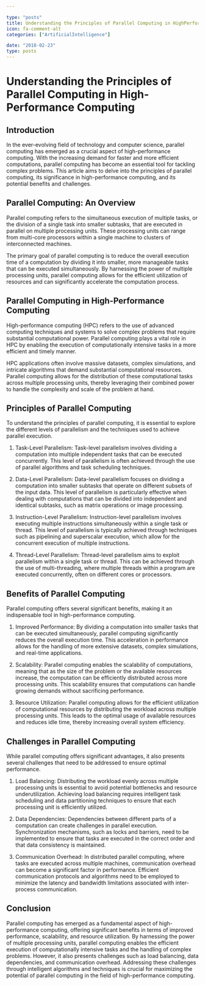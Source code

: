 ```yaml
---

type: "posts"
title: Understanding the Principles of Parallel Computing in HighPerformance Computing
icon: fa-comment-alt
categories: ["ArtificialIntelligence"]

date: "2018-02-23"
type: posts
---
```





# Understanding the Principles of Parallel Computing in High-Performance Computing

## Introduction
In the ever-evolving field of technology and computer science, parallel computing has emerged as a crucial aspect of high-performance computing. With the increasing demand for faster and more efficient computations, parallel computing has become an essential tool for tackling complex problems. This article aims to delve into the principles of parallel computing, its significance in high-performance computing, and its potential benefits and challenges.

## Parallel Computing: An Overview
Parallel computing refers to the simultaneous execution of multiple tasks, or the division of a single task into smaller subtasks, that are executed in parallel on multiple processing units. These processing units can range from multi-core processors within a single machine to clusters of interconnected machines.

The primary goal of parallel computing is to reduce the overall execution time of a computation by dividing it into smaller, more manageable tasks that can be executed simultaneously. By harnessing the power of multiple processing units, parallel computing allows for the efficient utilization of resources and can significantly accelerate the computation process.

## Parallel Computing in High-Performance Computing
High-performance computing (HPC) refers to the use of advanced computing techniques and systems to solve complex problems that require substantial computational power. Parallel computing plays a vital role in HPC by enabling the execution of computationally intensive tasks in a more efficient and timely manner.

HPC applications often involve massive datasets, complex simulations, and intricate algorithms that demand substantial computational resources. Parallel computing allows for the distribution of these computational tasks across multiple processing units, thereby leveraging their combined power to handle the complexity and scale of the problem at hand.

## Principles of Parallel Computing
To understand the principles of parallel computing, it is essential to explore the different levels of parallelism and the techniques used to achieve parallel execution.

1. Task-Level Parallelism: Task-level parallelism involves dividing a computation into multiple independent tasks that can be executed concurrently. This level of parallelism is often achieved through the use of parallel algorithms and task scheduling techniques.

2. Data-Level Parallelism: Data-level parallelism focuses on dividing a computation into smaller subtasks that operate on different subsets of the input data. This level of parallelism is particularly effective when dealing with computations that can be divided into independent and identical subtasks, such as matrix operations or image processing.

3. Instruction-Level Parallelism: Instruction-level parallelism involves executing multiple instructions simultaneously within a single task or thread. This level of parallelism is typically achieved through techniques such as pipelining and superscalar execution, which allow for the concurrent execution of multiple instructions.

4. Thread-Level Parallelism: Thread-level parallelism aims to exploit parallelism within a single task or thread. This can be achieved through the use of multi-threading, where multiple threads within a program are executed concurrently, often on different cores or processors.

## Benefits of Parallel Computing
Parallel computing offers several significant benefits, making it an indispensable tool in high-performance computing.

1. Improved Performance: By dividing a computation into smaller tasks that can be executed simultaneously, parallel computing significantly reduces the overall execution time. This acceleration in performance allows for the handling of more extensive datasets, complex simulations, and real-time applications.

2. Scalability: Parallel computing enables the scalability of computations, meaning that as the size of the problem or the available resources increase, the computation can be efficiently distributed across more processing units. This scalability ensures that computations can handle growing demands without sacrificing performance.

3. Resource Utilization: Parallel computing allows for the efficient utilization of computational resources by distributing the workload across multiple processing units. This leads to the optimal usage of available resources and reduces idle time, thereby increasing overall system efficiency.

## Challenges in Parallel Computing
While parallel computing offers significant advantages, it also presents several challenges that need to be addressed to ensure optimal performance.

1. Load Balancing: Distributing the workload evenly across multiple processing units is essential to avoid potential bottlenecks and resource underutilization. Achieving load balancing requires intelligent task scheduling and data partitioning techniques to ensure that each processing unit is efficiently utilized.

2. Data Dependencies: Dependencies between different parts of a computation can create challenges in parallel execution. Synchronization mechanisms, such as locks and barriers, need to be implemented to ensure that tasks are executed in the correct order and that data consistency is maintained.

3. Communication Overhead: In distributed parallel computing, where tasks are executed across multiple machines, communication overhead can become a significant factor in performance. Efficient communication protocols and algorithms need to be employed to minimize the latency and bandwidth limitations associated with inter-process communication.

## Conclusion
Parallel computing has emerged as a fundamental aspect of high-performance computing, offering significant benefits in terms of improved performance, scalability, and resource utilization. By harnessing the power of multiple processing units, parallel computing enables the efficient execution of computationally intensive tasks and the handling of complex problems. However, it also presents challenges such as load balancing, data dependencies, and communication overhead. Addressing these challenges through intelligent algorithms and techniques is crucial for maximizing the potential of parallel computing in the field of high-performance computing.